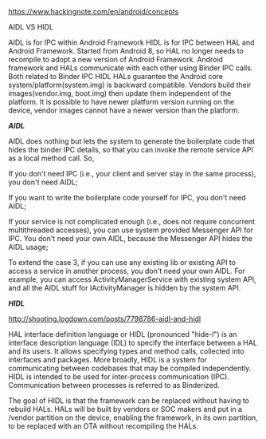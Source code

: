 https://www.hackingnote.com/en/android/concepts

AIDL VS HIDL

AIDL is for IPC within Android Framework
HIDL is for IPC between HAL and Android Framework. Started from Android 8, so HAL no longer needs to recompile to adopt a new version of Android Framework. Android framework and HALs communicate with each other using Binder IPC calls.
Both related to Binder IPC
HIDL HALs guarantee the Android core system/platform(system.img) is backward compatible. Vendors build their images(vendor.img, boot.img) then update them independent of the platform. It is possible to have newer platform version running on the device, vendor images cannot have a newer version than the platform.

***AIDL***

AIDL does nothing but lets the system to generate the boilerplate code that hides the binder IPC details, so that you can invoke the remote service API as a local method call. So,

If you don't need IPC (i.e., your client and server stay in the same process), you don't need AIDL;

If you want to write the boilerplate code yourself for IPC, you don't need AIDL;

If your service is not complicated enough (i.e., does not require concurrent multithreaded accesses), you can use system provided Messenger API for IPC. You don't need your own AIDL, because the Messenger API hides the AIDL usage;

To extend the case 3, if you can use any existing lib or existing API to access a service in another process, you don't need your own AIDL. For example, you can access ActivityManagerService with existing system API, and all the AIDL stuff for IActivityManager is hidden by the system API.

***HIDL***

http://shooting.logdown.com/posts/7798786-aidl-and-hidl

HAL interface definition language or HIDL (pronounced "hide-l") is an interface description language (IDL) to specify the interface between a HAL and its users. It allows specifying types and method calls, collected into interfaces and packages. More broadly, HIDL is a system for communicating between codebases that may be compiled independently.
HIDL is intended to be used for inter-process communication (IPC). Communication between processes is referred to as Binderized.

The goal of HIDL is that the framework can be replaced without having to rebuild HALs. 
HALs will be built by vendors or SOC makers and put in a /vendor partition on the device, 
enabling the framework, in its own partition, to be replaced with an OTA without recompiling the HALs.
